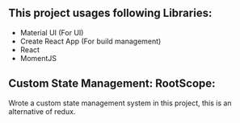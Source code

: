 ## This project usages following Libraries: 
 - Material UI (For UI)
 - Create React App (For build management)
 - React
 - MomentJS
 
 
## Custom State Management: RootScope:

Wrote a custom state management system in this project, this is an alternative of redux.

